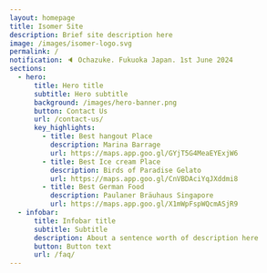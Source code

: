 ```yaml
---
layout: homepage
title: Isomer Site
description: Brief site description here
image: /images/isomer-logo.svg
permalink: /
notification: 🔈 Ochazuke. Fukuoka Japan. 1st June 2024
sections:
  - hero:
      title: Hero title
      subtitle: Hero subtitle
      background: /images/hero-banner.png
      button: Contact Us
      url: /contact-us/
      key_highlights:
        - title: Best hangout Place
          description: Marina Barrage
          url: https://maps.app.goo.gl/GYjT5G4MeaEYExjW6
        - title: Best Ice cream Place
          description: Birds of Paradise Gelato
          url: https://maps.app.goo.gl/CnVBDAciYqJXddmi8
        - title: Best German Food
          description: Paulaner Bräuhaus Singapore
          url: https://maps.app.goo.gl/X1mWpFspWQcmASjR9
  - infobar:
      title: Infobar title
      subtitle: Subtitle
      description: About a sentence worth of description here
      button: Button text
      url: /faq/
---
```

